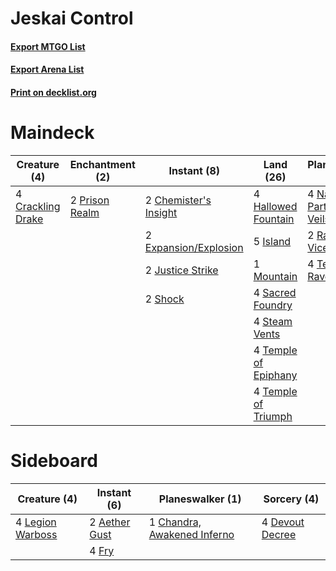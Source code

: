 # Jeskai Control

#### [Export MTGO List](../collection/Jeskai%20Control/Jeskai%20Control.txt)
#### [Export Arena List](../collection/Jeskai%20Control/Jeskai%20Control_arena.txt)
#### [Print on decklist.org](http://decklist.org/?deckmain=2%09Chemister's%20Insight%0A4%09Crackling%20Drake%0A4%09Deafening%20Clarion%0A4%09Discovery/Dispersal%0A2%09Expansion/Explosion%0A4%09Hallowed%20Fountain%0A5%09Island%0A2%09Justice%20Strike%0A2%09Lava%20Coil%0A1%09Mountain%0A4%09Narset,%20Parter%20of%20Veils%0A2%09Prison%20Realm%0A2%09Ral,%20Izzet%20Viceroy%0A4%09Sacred%20Foundry%0A2%09Shock%0A4%09Steam%20Vents%0A4%09Teferi,%20Time%20Raveler%0A4%09Temple%20of%20Epiphany%0A4%09Temple%20of%20Triumph&deckside=2%09Aether%20Gust%0A1%09Chandra,%20Awakened%20Inferno%0A4%09Devout%20Decree%0A4%09Fry%0A4%09Legion%20Warboss)
# Maindeck

|                                        Creature (4)                                        |                                     Enchantment (2)                                     |                                          Instant (8)                                           |                                           Land (26)                                           |                                         Planeswalker (10)                                          |                                          Sorcery (10)                                          |
|--------------------------------------------------------------------------------------------|-----------------------------------------------------------------------------------------|------------------------------------------------------------------------------------------------|-----------------------------------------------------------------------------------------------|----------------------------------------------------------------------------------------------------|------------------------------------------------------------------------------------------------|
|4 [Crackling Drake](http://gatherer.wizards.com/Pages/Card/Details.aspx?multiverseid=452913)|2 [Prison Realm](http://gatherer.wizards.com/Pages/Card/Details.aspx?multiverseid=460953)|2 [Chemister's Insight](http://gatherer.wizards.com/Pages/Card/Details.aspx?multiverseid=452782)|4 [Hallowed Fountain](http://gatherer.wizards.com/Pages/Card/Details.aspx?multiverseid=97071)  |4 [Narset, Parter of Veils](http://gatherer.wizards.com/Pages/Card/Details.aspx?multiverseid=460988)|4 [Deafening Clarion](http://gatherer.wizards.com/Pages/Card/Details.aspx?multiverseid=452915)  |
|                                                                                            |                                                                                         |2 [Expansion/Explosion](http://gatherer.wizards.com/Pages/Card/Details.aspx?multiverseid=452974)|5 [Island](http://gatherer.wizards.com/Pages/Card/Details.aspx?multiverseid=439857)            |2 [Ral, Izzet Viceroy](http://gatherer.wizards.com/Pages/Card/Details.aspx?multiverseid=452945)     |4 [Discovery/Dispersal](http://gatherer.wizards.com/Pages/Card/Details.aspx?multiverseid=452973)|
|                                                                                            |                                                                                         |2 [Justice Strike](http://gatherer.wizards.com/Pages/Card/Details.aspx?multiverseid=452932)     |1 [Mountain](http://gatherer.wizards.com/Pages/Card/Details.aspx?multiverseid=439859)          |4 [Teferi, Time Raveler](http://gatherer.wizards.com/Pages/Card/Details.aspx?multiverseid=461148)   |2 [Lava Coil](http://gatherer.wizards.com/Pages/Card/Details.aspx?multiverseid=452858)          |
|                                                                                            |                                                                                         |2 [Shock](http://gatherer.wizards.com/Pages/Card/Details.aspx?multiverseid=129732)              |4 [Sacred Foundry](http://gatherer.wizards.com/Pages/Card/Details.aspx?multiverseid=405106)    |                                                                                                    |                                                                                                |
|                                                                                            |                                                                                         |                                                                                                |4 [Steam Vents](http://gatherer.wizards.com/Pages/Card/Details.aspx?multiverseid=405109)       |                                                                                                    |                                                                                                |
|                                                                                            |                                                                                         |                                                                                                |4 [Temple of Epiphany](http://gatherer.wizards.com/Pages/Card/Details.aspx?multiverseid=442808)|                                                                                                    |                                                                                                |
|                                                                                            |                                                                                         |                                                                                                |4 [Temple of Triumph](http://gatherer.wizards.com/Pages/Card/Details.aspx?multiverseid=373560) |                                                                                                    |                                                                                                |


# Sideboard

|                                       Creature (4)                                        |                                      Instant (6)                                       |                                           Planeswalker (1)                                           |                                       Sorcery (4)                                        |
|-------------------------------------------------------------------------------------------|----------------------------------------------------------------------------------------|------------------------------------------------------------------------------------------------------|------------------------------------------------------------------------------------------|
|4 [Legion Warboss](http://gatherer.wizards.com/Pages/Card/Details.aspx?multiverseid=452859)|2 [Aether Gust](http://gatherer.wizards.com/Pages/Card/Details.aspx?multiverseid=466796)|1 [Chandra, Awakened Inferno](http://gatherer.wizards.com/Pages/Card/Details.aspx?multiverseid=466881)|4 [Devout Decree](http://gatherer.wizards.com/Pages/Card/Details.aspx?multiverseid=466767)|
|                                                                                           |4 [Fry](http://gatherer.wizards.com/Pages/Card/Details.aspx?multiverseid=466894)        |                                                                                                      |                                                                                          |

